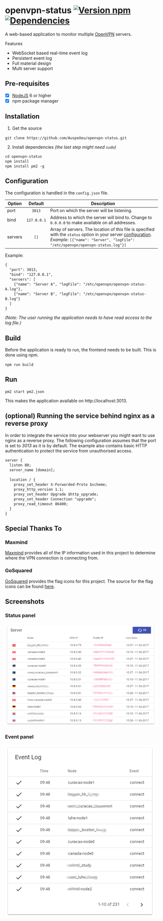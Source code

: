 # openvpn-status [![Version npm](https://img.shields.io/npm/v/openvpn-status.svg?style=flat-square)](https://www.npmjs.com/package/openvpn-status)[![Dependencies](https://img.shields.io/david/auspexeu/openvpn-status.svg?style=flat-square)](https://david-dm.org/auspexeu/openvpn-status)

A web-based application to monitor multiple [OpenVPN](https://openvpn.net/index.php/open-source/overview.html) servers.

Features
* WebSocket based real-time event log
* Persistent event log
* Full material design
* Multi server support

## Pre-requisites

- [x] [NodeJS](https://nodejs.org/en/download/package-manager/) 6 or higher
- [x] npm package manager

## Installation
1. Get the source

``git clone https://github.com/AuspeXeu/openvpn-status.git``

2. Install dependencies _(the last step might need ``sudo``)_

```
cd openvpn-status
npm install
npm install pm2 -g
```

## Configuration

The configuration is handled in the ``config.json`` file.

| Option  | Default       | Description  |
| ------- |:-------------:| ------------ |
| port    | ``3013``      | Port on which the server will be listening. |
| bind    | ``127.0.0.1`` | Address to which the server will bind to. Change to ``0.0.0.0`` to make available on all addresses. |
| servers | ``[]``        | Array of servers. The location of this file is specified with the ``status`` option in your server [configuration](https://openvpn.net/index.php/open-source/documentation/howto.html). _Example:_ ``[{"name": "Server", "logFile": "/etc/openvpn/openvpn-status.log"}]`` |

Example:
```
{
  "port": 3013,
  "bind": "127.0.0.1",
  "servers": [
    {"name": "Server A", "logFile": "/etc/openvpn/openvpn-status-A.log"},
    {"name": "Server B", "logFile": "/etc/openvpn/openvpn-status-B.log"}
  ]
}
```

_(Note: The user running the application needs to have read access to the log file.)_

## Build

Before the application is ready to run, the frontend needs to be built. This is done using npm.

``npm run build``

## Run

``pm2 start pm2.json``

This makes the application available on http://localhost:3013.

## (optional) Running the service behind nginx as a reverse proxy

In order to integrate the service into your webserver you might want to use nginx as a reverse proxy. The following configuration assumes that the port is set to *3013* as it is by default. The example also contains basic HTTP authentication to protect the service from unauthorised access.

```
server {
  listen 80;
  server_name [domain];

  location / {
    proxy_set_header X-Forwarded-Proto $scheme;
    proxy_http_version 1.1;
    proxy_set_header Upgrade $http_upgrade;
    proxy_set_header Connection "upgrade";
    proxy_read_timeout 86400;
  }
}
```

## Special Thanks To

### Maxmind

[Maxmind](http://dev.maxmind.com/geoip/geoip2/geolite2/) provides all of the IP information used in this project to determine where the VPN connection is connecting from.

### GoSquared

[GoSquared](https://www.gosquared.com) provides the flag icons for this project. The source for the flag icons can be found [here](https://www.gosquared.com/resources/flag-icons/).

## Screenshots

### Status panel
![Status panel](https://raw.githubusercontent.com/AuspeXeu/openvpn-status/master/screen1.png)

### Event panel
![Event panel](https://raw.githubusercontent.com/AuspeXeu/openvpn-status/master/screen2.png)
